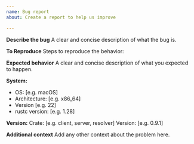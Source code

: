 ```yaml
---
name: Bug report
about: Create a report to help us improve

---
```


**Describe the bug**
A clear and concise description of what the bug is.

**To Reproduce**
Steps to reproduce the behavior:

**Expected behavior**
A clear and concise description of what you expected to happen.

**System:**
 - OS: [e.g. macOS]
 - Architecture: [e.g. x86_64]
 - Version [e.g. 22]
 - rustc version: [e.g. 1.28]

**Version:**
Crate: [e.g. client, server, resolver]
Version: [e.g. 0.9.1]

**Additional context**
Add any other context about the problem here.
